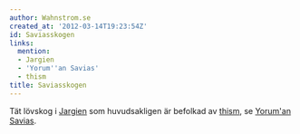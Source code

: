 ```yaml
---
author: Wahnstrom.se
created_at: '2012-03-14T19:23:54Z'
id: Saviasskogen
links:
  mention:
  - Jargien
  - 'Yorum''an Savias'
  - thism
title: Saviasskogen
---
```


Tät lövskog i [Jargien] som huvudsakligen är befolkad av [thism], se [Yorum'an Savias].

  [Jargien]: Jargien
  [thism]: thism
  [Yorum'an Savias]: Yoruman_Savias